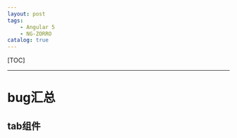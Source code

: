 ```yaml
---
layout: post
tags: 
    - Angular 5
    - NG-ZORRO
catalog: true
---
```


[TOC]

---


#

# bug汇总

## tab组件
